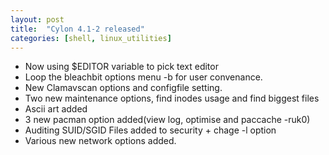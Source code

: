 ```yaml
---
layout: post
title:  "Cylon 4.1-2 released"
categories: [shell, linux_utilities]
---
```



* Now using $EDITOR variable to pick text editor
* Loop the bleachbit options menu -b for user convenance.
* New Clamavscan options and configfile setting.
* Two new maintenance options, find inodes usage and find biggest files
* Ascii art added 
* 3 new pacman option added(view log, optimise and paccache -ruk0) 
* Auditing SUID/SGID Files added to security + chage -l option
* Various new network options added.
